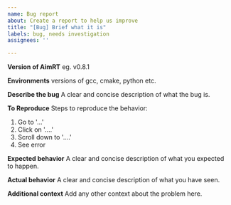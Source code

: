 ```yaml
---
name: Bug report
about: Create a report to help us improve
title: "[Bug] Brief what it is"
labels: bug, needs investigation
assignees: ''

---
```


**Version of AimRT**
eg. v0.8.1

**Environments**
versions of gcc, cmake, python etc.

**Describe the bug**
A clear and concise description of what the bug is.

**To Reproduce**
Steps to reproduce the behavior:
1. Go to '...'
2. Click on '....'
3. Scroll down to '....'
4. See error

**Expected behavior**
A clear and concise description of what you expected to happen.

**Actual behavior**
A clear and concise description of what you have seen.

**Additional context**
Add any other context about the problem here.
